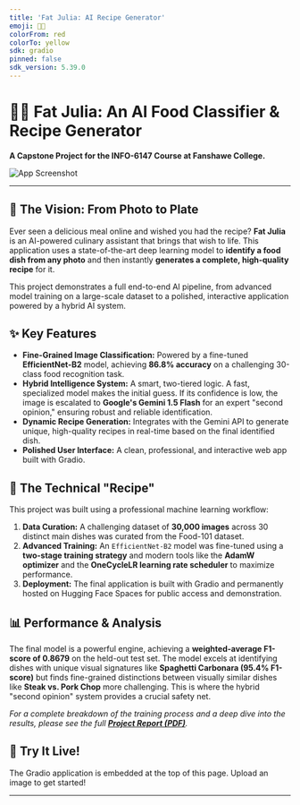 ```yaml
---
title: 'Fat Julia: AI Recipe Generator'
emoji: 🧑‍🍳
colorFrom: red
colorTo: yellow
sdk: gradio
pinned: false
sdk_version: 5.39.0
---
```


# 🧑‍🍳 Fat Julia: An AI Food Classifier & Recipe Generator

**A Capstone Project for the INFO-6147 Course at Fanshawe College.**

![App Screenshot](URL_TO_YOUR_BEST_APP_SCREENSHOT_HERE) 

---

## 🚀 The Vision: From Photo to Plate

Ever seen a delicious meal online and wished you had the recipe? **Fat Julia** is an AI-powered culinary assistant that brings that wish to life. This application uses a state-of-the-art deep learning model to **identify a food dish from any photo** and then instantly **generates a complete, high-quality recipe** for it.

This project demonstrates a full end-to-end AI pipeline, from advanced model training on a large-scale dataset to a polished, interactive application powered by a hybrid AI system.

## ✨ Key Features

*   **Fine-Grained Image Classification:** Powered by a fine-tuned **EfficientNet-B2** model, achieving **86.8% accuracy** on a challenging 30-class food recognition task.
*   **Hybrid Intelligence System:** A smart, two-tiered logic. A fast, specialized model makes the initial guess. If its confidence is low, the image is escalated to **Google's Gemini 1.5 Flash** for an expert "second opinion," ensuring robust and reliable identification.
*   **Dynamic Recipe Generation:** Integrates with the Gemini API to generate unique, high-quality recipes in real-time based on the final identified dish.
*   **Polished User Interface:** A clean, professional, and interactive web app built with Gradio.

## 🧠 The Technical "Recipe"

This project was built using a professional machine learning workflow:

1.  **Data Curation:** A challenging dataset of **30,000 images** across 30 distinct main dishes was curated from the Food-101 dataset.
2.  **Advanced Training:** An `EfficientNet-B2` model was fine-tuned using a **two-stage training strategy** and modern tools like the **AdamW optimizer** and the **OneCycleLR learning rate scheduler** to maximize performance.
3.  **Deployment:** The final application is built with Gradio and permanently hosted on Hugging Face Spaces for public access and demonstration.

## 📊 Performance & Analysis

The final model is a powerful engine, achieving a **weighted-average F1-score of 0.8679** on the held-out test set. The model excels at identifying dishes with unique visual signatures like **Spaghetti Carbonara (95.4% F1-score)** but finds fine-grained distinctions between visually similar dishes like **Steak vs. Pork Chop** more challenging. This is where the hybrid "second opinion" system provides a crucial safety net.

*For a complete breakdown of the training process and a deep dive into the results, please see the full [**Project Report (PDF)**](LINK_TO_YOUR_PDF_REPORT_HERE).*

## 🚀 Try It Live!

The Gradio application is embedded at the top of this page. Upload an image to get started!

---